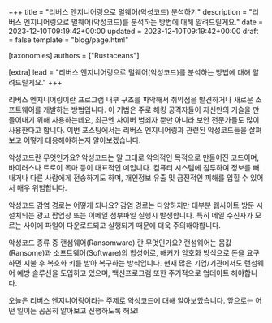 +++
title = "리버스 엔지니어링으로 멀웨어(악성코드) 분석하기"
description = "리버스 엔지니어링으로 멀웨어(악성코드)를 분석하는 방법에 대해 알려드릴게요."
date = 2023-12-10T09:19:42+00:00
updated = 2023-12-10T09:19:42+00:00
draft = false
template = "blog/page.html"

[taxonomies]
authors = ["Rustaceans"]

[extra]
lead = "리버스 엔지니어링으로 멀웨어(악성코드)를 분석하는 방법에 대해 알려드릴게요."
+++

리버스 엔지니어링이란 프로그램 내부 구조를 파악해서 취약점을 발견하거나 새로운 소프트웨어를 개발하는 방법입니다. 이 기법은 주로 해킹 공격자들이 자신만의 기술을 만들어내기 위해 사용하는데요, 최근엔 사이버 범죄자 뿐만 아니라 보안 전문가들도 많이 사용한다고 합니다. 이번 포스팅에서는 리버스 엔지니어링과 관련된 악성코드들을 살펴보고 어떻게 대응해야하는지 알아보겠습니다.

악성코드란 무엇인가요?
악성코드는 말 그대로 악의적인 목적으로 만들어진 코드이며, 바이러스나 트로이 목마 등이 대표적인 예입니다. 컴퓨터 시스템에 침투하여 정보를 빼내거나 다른 사람에게 전송하기도 하며, 개인정보 유출 및 금전적인 피해를 입힐 수 있어서 매우 위험합니다.

악성코드 감염 경로는 어떻게 되나요?
감염 경로는 다양하지만 대부분 웹사이트 방문 시 설치되는 광고 팝업창 또는 이메일 첨부파일 실행시 발생합니다. 특히 메일 수신자가 모르는 사이에 파일이 다운로드되고 실행되기 때문에 더욱 주의해야합니다.

악성코드 종류 중 랜섬웨어(Ransomware) 란 무엇인가요?
랜섬웨어는 몸값(Ransome)과 소프트웨어(Software)의 합성어로, 해커가 암호화 방식으로 돈을 요구하면 지불 후 복호화 키를 받아 복구하는 방식입니다. 현재 많은 기업/기관에서도 랜섬웨어 예방 솔루션을 도입하고 있으며, 백신프로그램 또한 주기적으로 업데이트 해야합니다.

오늘은 리버스 엔지니어링이라는 주제로 악성코드에 대해 알아보았습니다. 앞으로는 어떤 일이든 꼼꼼히 알아보고 진행하도록 해요!
